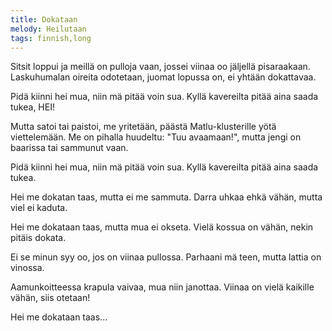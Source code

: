 ```yaml
---
title: Dokataan
melody: Heilutaan
tags: finnish,long
---
```


Sitsit loppui ja meillä on pulloja vaan,
jossei viinaa oo jäljellä pisaraakaan.
Laskuhumalan oireita odotetaan,
juomat lopussa on, ei yhtään dokattavaa.

Pidä kiinni hei mua, niin mä pitää voin sua.
Kyllä kavereilta pitää aina saada tukea, HEI!

Mutta satoi tai paistoi, me yritetään,
päästä Matlu-klusterille yötä viettelemään.
Me on pihalla huudeltu: "Tuu avaamaan!",
mutta jengi on baarissa tai sammunut vaan.

Pidä kiinni hei mua, niin mä pitää voin sua.
Kyllä kavereilta pitää aina saada tukea.

Hei me dokatan taas,
mutta ei me sammuta.
Darra uhkaa ehkä vähän,
mutta viel ei kaduta.

Hei me dokataan taas,
mutta mua ei okseta.
Vielä kossua on vähän,
nekin pitäis dokata.

Ei se minun syy oo,
jos on viinaa pullossa.
Parhaani mä teen,
mutta lattia on vinossa.

Aamunkoitteessa krapula vaivaa,
mua niin janottaa.
Viinaa on vielä kaikille vähän,
siis otetaan!

Hei me dokataan taas...
